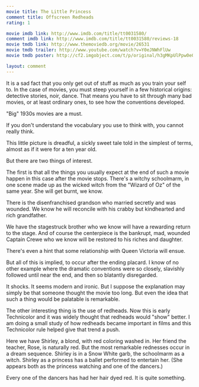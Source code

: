 ```yaml
---
movie title: The Little Princess
comment title: Offscreen Redheads
rating: 1

movie imdb link: http://www.imdb.com/title/tt0031580/
comment imdb link: http://www.imdb.com/title/tt0031580/reviews-18
movie tmdb link: http://www.themoviedb.org/movie/26531
movie tmdb trailer: http://www.youtube.com/watch?v=Y0eJNWhFlUw
movie tmdb poster: http://cf2.imgobject.com/t/p/original/h3gMKpUlPpw0eQkyikJZwmzUcRo.jpg

layout: comment
---
```


It is a sad fact that you only get out of stuff as much as you train your self to. In the case of movies, you must steep yourself in a few historical origins: detective stories, noir, dance. That means you have to sit through many bad movies, or at least ordinary ones, to see how the conventions developed.

"Big" 1930s movies are a must.

If you don't understand the vocabulary you use to think with, you cannot really think. 

This little picture is dreadful, a sickly sweet tale told in the simplest of terms, almost as if it were for a ten year old.

But there are two things of interest.

The first is that all the things you usually expect at the end of such a movie happen in this case after the movie stops. There's a witchy schoolmarm, in one scene made up as the wicked witch from the "Wizard of Oz" of the same year. She will get burnt, we know.

There is the disenfranchised grandson who married secretly and was wounded. We know he will reconcile with his crabby but kindhearted and rich grandfather.

We have the stagestruck brother who we know will have a rewarding return to the stage. And of course the centerpiece is the bankrupt, mad, wounded Captain Crewe who we know will be restored to his riches and daughter.

There's even a hint that some relationship with Queen Victoria will ensue.

But all of this is implied, to occur after the ending placard. I know of no other example where the dramatic conventions were so closely, slavishly followed until near the end, and then so blatantly disregarded.

It shocks. It seems modern and ironic. But I suppose the explanation may simply be that someone thought the movie too long. But even the idea that such a thing would be palatable is remarkable.

The other interesting thing is the use of redheads. Now this is early Technicolor and it was widely thought that redheads would "show" better. I am doing a small study of how redheads became important in films and this Technicolor rule helped give that trend a push.

Here we have Shirley, a blond, with red coloring washed in. Her friend the teacher, Rose, is naturally red. But the most remarkable rednesses occur in a dream sequence. Shirley is in a Snow White garb, the schoolmarm as a witch. Shirley as a princess has a ballet performed to entertain her. (She appears both as the princess watching and one of the dancers.)

Every one of the dancers has had her hair dyed red. It is quite something.